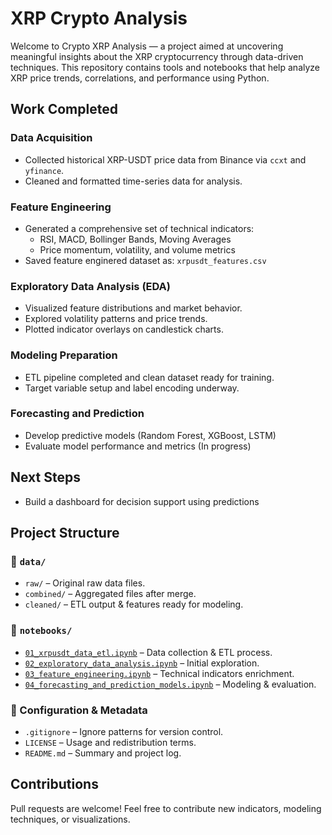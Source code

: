 # XRP Crypto Analysis

Welcome to Crypto XRP Analysis — a project aimed at uncovering meaningful insights about the XRP cryptocurrency through data-driven techniques. This repository contains tools and notebooks that help analyze XRP price trends, correlations, and performance using Python.

## Work Completed

### Data Acquisition
- Collected historical XRP-USDT price data from Binance via `ccxt` and `yfinance`.
- Cleaned and formatted time-series data for analysis.

### Feature Engineering
- Generated a comprehensive set of technical indicators:
  - RSI, MACD, Bollinger Bands, Moving Averages
  - Price momentum, volatility, and volume metrics
- Saved feature enginered dataset as: `xrpusdt_features.csv`

### Exploratory Data Analysis (EDA)
- Visualized feature distributions and market behavior.
- Explored volatility patterns and price trends.
- Plotted indicator overlays on candlestick charts.

### Modeling Preparation
- ETL pipeline completed and clean dataset ready for training.
- Target variable setup and label encoding underway.

### Forecasting and Prediction
- Develop predictive models (Random Forest, XGBoost, LSTM)
- Evaluate model performance and metrics (In progress)

## Next Steps
- Build a dashboard for decision support using predictions

## Project Structure

### 📁 `data/`
- `raw/` – Original raw data files.
- `combined/` – Aggregated files after merge.
- `cleaned/` – ETL output & features ready for modeling.

### 📁 `notebooks/`
- [`01_xrpusdt_data_etl.ipynb`](notebooks/01_xrpusdt_data_etl.ipynb) – Data collection & ETL process.
- [`02_exploratory_data_analysis.ipynb`](notebooks/02_exploratory_data_analysis.ipynb) – Initial exploration.
- [`03_feature_engineering.ipynb`](notebooks/03_feature_engineering.ipynb) – Technical indicators enrichment.
- [`04_forecasting_and_prediction_models.ipynb`](notebooks/04_forecasting_and_prediction_models.ipynb) – Modeling & evaluation.

### 📄 Configuration & Metadata
- `.gitignore` – Ignore patterns for version control.
- `LICENSE` – Usage and redistribution terms.
- `README.md` – Summary and project log.

## Contributions

Pull requests are welcome! Feel free to contribute new indicators, modeling techniques, or visualizations.

